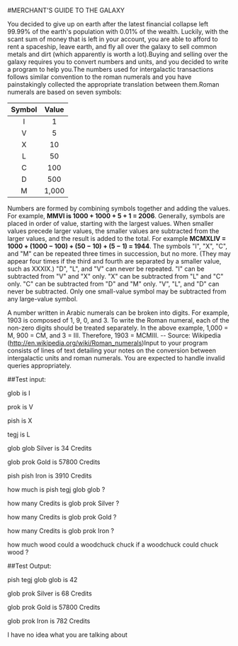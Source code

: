 #MERCHANT'S GUIDE TO THE GALAXY 

You decided to give up on earth after the latest financial collapse left 99.99% of the earth's population with 0.01% of the wealth. Luckily, with the scant sum of money that is left in your account, you are able to afford to rent a spaceship, leave earth, and fly all over the galaxy to sell common metals and dirt (which apparently is worth a lot).Buying and selling over the galaxy requires you to convert numbers and units, and you decided to write a program to help you.The numbers used for intergalactic transactions follows similar convention to the roman numerals and you have painstakingly collected the appropriate translation between them.Roman numerals are based on seven symbols: 

|Symbol	| Value |
|:-------------:|:-------------:|
|I|1|
|V|5|
|X|	10|
|L|	50|
|C|	100|
|D |500|
|M |1,000|
 
Numbers are formed by combining symbols together and adding the values. For example, **MMVI is 1000 + 1000 + 5 + 1 = 2006**. Generally, symbols are placed in order of value, starting with the largest values. When smaller values precede larger values, the smaller values are subtracted from the larger values, and the result is added to the total. For example **MCMXLIV = 1000 + (1000 − 100) + (50 − 10) + (5 − 1) = 1944**. 
The symbols "I", "X", "C", and "M" can be repeated three times in succession, but no more. (They may appear four times if the third and fourth are separated by a smaller value, such as XXXIX.) "D", "L", and "V" can never be repeated. 
"I" can be subtracted from "V" and "X" only. "X" can be subtracted from "L" and "C" only. "C" can be subtracted from "D" and "M" only. "V", "L", and "D" can never be subtracted. 
Only one small-value symbol may be subtracted from any large-value symbol. 

A number written in Arabic numerals can be broken into digits. For example, 1903 is composed of 1, 9, 0, and 3. To write the Roman numeral, each of the non-zero digits should be treated separately. In the above example, 1,000 = M, 900 = CM, and 3 = III. Therefore, 1903 = MCMIII. 
-- Source: Wikipedia (http://en.wikipedia.org/wiki/Roman_numerals)Input to your program consists of lines of text detailing your notes on the conversion between intergalactic units and roman numerals. You are expected to handle invalid queries appropriately. 

##Test input:
    
glob is I
 
prok is V
 
pish is X
 
tegj is L
 
glob glob Silver is 34 Credits
 
glob prok Gold is 57800 Credits
 
pish pish Iron is 3910 Credits
 
how much is pish tegj glob glob ?
 
how many Credits is glob prok Silver ?
 
how many Credits is glob prok Gold ?
 
how many Credits is glob prok Iron ?
 
how much wood could a woodchuck chuck if a woodchuck could chuck wood ?
 


##Test Output: 
 
pish tegj glob glob is 42
 
glob prok Silver is 68 Credits
 
glob prok Gold is 57800 Credits
 
glob prok Iron is 782 Credits
 
I have no idea what you are talking about
